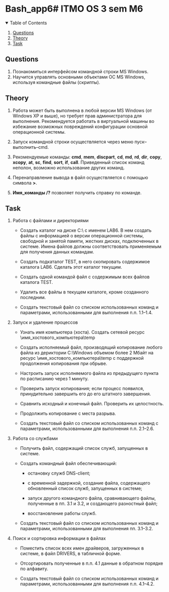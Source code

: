 # Bash_app6# ITMO OS 3 sem M6

<!-- TABLE OF CONTENTS -->
<details open="open">
  <summary>Table of Contents</summary>
  <ol>
    <li><a href="#questions">Questions</a></li>
    <li><a href="#theory">Theory</a></li>
    <li><a href="#task">Task</a></li>
  </ol>
</details>

## Questions

1. Познакомиться интерфейсом командной строки MS Windows.
2. Научится управлять основными объектами ОС MS Windows, используя командные
файлы (скрипты).

## Theory

1. Работа может быть выполнена в любой версии MS Windows (от Windows XP и выше),
но требует прав администратора для выполнения. Рекомендуется работать в
виртуальной машины во избежание возможных повреждений конфигурации основной
операционной системы.

2. Запуск командной строки осуществляется через меню пуск–выполнить–cmd.

3. Рекомендуемые команды: **cmd**, **mem**, **discpart**, **cd**, **md**, **rd**, **dir**, **copy**,
**xcopy**, **at**, **sc**, **find**, **sort**, **if**, **call**. Приведенный список команд неполон,
возможно использование других команд.

4. Перенаправление вывода в файл осуществляется с помощью символа **>**.

5. **Имя_команды /?** позволяет получить справку по команде.

## Task

1. Работа с файлами и директориями

    * Создать каталог на диске С:\ с именем LAB6. В нем создать файлы с
    информацией о версии операционной системы, свободной и занятой памяти,
    жестких дисках, подключенных в системе. Имена файлов должны соответствовать
    применяемым для получения данных командам.

    * Создать подкаталог TEST, в него скопировать содержимое каталога LAB6.
    Сделать этот каталог текущим.

    * Создать одной командой файл с содержимым всех файлов каталога TEST.

    * Удалить все файлы в текущем каталоге, кроме созданного последним.

    * Создать текстовый файл со списком использованных команд и параметрами,
    использованными для выполнения п.п. 1.1–1.4.
  
2. Запуск и удаление процессов

    * Узнать имя компьютера (хоста). Создать сетевой ресурс
    \\имя_хостового_компьютера\temp

    * Создать исполняемый файл, производящий копирование любого файла из
    дериктории C:\Windows объемом более 2 Мбайт на ресурс
    \\имя_хостового_компьютера\temp с поддержкой продолжения копирования
    при обрыве.

    * Настроить запуск исполняемого файла из предыдущего пункта по расписанию
    через 1 минуту.

    * Проверить запуск копирования; если процесс появился, принудительно завершить его
    до его штатного завершения.

    * Сравнить исходный и конечный файл. Проверить их целостность.

    * Продолжить копирование с места разрыва.

    * Создать текстовый файл со списком использованных команд с параметрами,
    использованными для выполнения п.п. 2.1–2.6.
  
3. Работа со службами

    * Получить файл, содержащий список служб, запущенных в системе.

    * Создать командный файл обеспечивающий:

      * остановку служб DNS-client;

      * с временной задержкой, создание файла, содержащего обновленный список
      служб, запущенных в системе;

      * запуск другого командного файла, сравнивающего файлы, полученные в пп. 3.1
      и 3.2, и создающего разностный файл;

      * восстановление работы служб.

    * Создать текстовый файл со списком использованных команд и параметрами,
    использованными для выполнения пп. 3.1–3.2.

4. Поиск и сортировка информации в файлах

    * Поместить список всех имен драйверов, загруженных в системе, в файл DRIVERS,
    в табличной форме.

    * Отсортировать полученные в п.п. 4.1 данные в обратном порядке по алфавиту.

    * Создать текстовый файл со списком использованных команд и параметрами,
    использованными для выполнения п.п. 4.1–4.2.
